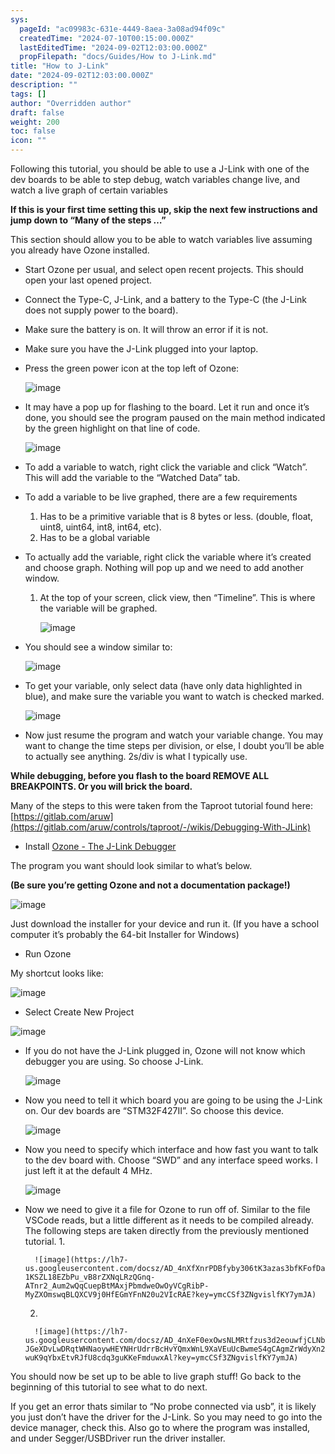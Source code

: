 ```yaml
---
sys:
  pageId: "ac09983c-631e-4449-8aea-3a08ad94f09c"
  createdTime: "2024-07-10T00:15:00.000Z"
  lastEditedTime: "2024-09-02T12:03:00.000Z"
  propFilepath: "docs/Guides/How to J-Link.md"
title: "How to J-Link"
date: "2024-09-02T12:03:00.000Z"
description: ""
tags: []
author: "Overridden author"
draft: false
weight: 200
toc: false
icon: ""
---
```


Following this tutorial, you should be able to use a J-Link with one of the dev boards to be able to step debug, watch variables change live, and watch a live graph of certain variables

**If this is your first time setting this up, skip the next few instructions and jump down to “Many of the steps …”**

This section should allow you to be able to watch variables live assuming you already have Ozone installed.

- Start Ozone per usual, and select open recent projects. This should open your last opened project.
- Connect the Type-C, J-Link, and a battery to the Type-C (the J-Link does not supply power to the board).
- Make sure the battery is on. It will throw an error if it is not.
- Make sure you have the J-Link plugged into your laptop.
- Press the green power icon at the top left of Ozone:

	![image](https://lh7-us.googleusercontent.com/docsz/AD_4nXdP3A4OMfzM_GJzlhvpkm8kCJgLotjg34mSOigQHKF2DEK_YGEYwWl6SDrtpMtQy4L1li7c-ppXwrpChbZEhSwgJLmFYj9yv-oNWbtxWaP2JVqAJ2ecfT5_AOrZrGagvszVrawYkqgc5WuvvcK5YITALtOK?key=ymcCSf3ZNgvislfKY7ymJA)
- It may have a pop up for flashing to the board. Let it run and once it’s done, you should see the program paused on the main method indicated by the green highlight on that line of code.

	![image](https://lh7-us.googleusercontent.com/docsz/AD_4nXczVFQK0sIbEzO3rZrQVAppSNV-en_5FnxIe0YpeJzzDp6VhOJDFIuPLf8i9YnvU74YDK_e0dhJ0VreVEsEO4tXosieL5Yf2DY-ZXOKHHijINLbEn5-ZT_tn7vWoM2ksxB-V8mgSH2DBr5t12vWVp43IR1D?key=ymcCSf3ZNgvislfKY7ymJA)
- To add a variable to watch, right click the variable and click “Watch”. This will add the variable to the “Watched Data” tab.
- To add a variable to be live graphed, there are a few requirements
	1. Has to be a primitive variable that is 8 bytes or less. (double, float, uint8, uint64, int8, int64, etc).
	2. Has to be a global variable
- To actually add the variable, right click the variable where it’s created and choose graph. Nothing will pop up and we need to add another window.
	1. At the top of your screen, click view, then “Timeline”. This is where the variable will be graphed.

		![image](https://lh7-us.googleusercontent.com/docsz/AD_4nXct2R9i5u2i5QNpE9ORK_MPT2AAiLVJasifyeI44kY74k473L3m5qlVt4tMkFblRoVSl7DLon-4CPLF-sIY1XwBXUBnT2WSiN_k29ibEplHEyi7bT1gAtYWpzdNyOuOdEW1BPazumYs03pBipOvfSgHjgug?key=ymcCSf3ZNgvislfKY7ymJA)
- You should see a window similar to:

	![image](https://lh7-us.googleusercontent.com/docsz/AD_4nXeK-NIOkrGsZ1Hoen0k-jj6rrgXUDVFtoJSxjLD9oq9XUCanVP-adrRbJvdE53OVp4OBzey3VsQYtulkfhbYpV5HvHOSb8JMExvB77UWnYb9v-xQznOgFxq7z-7U_8tzlIJImkWR_FjDpsrKA2PGaGA730?key=ymcCSf3ZNgvislfKY7ymJA)
- To get your variable, only select data (have only data highlighted in blue), and make sure the variable you want to watch is checked marked.

	![image](https://lh7-us.googleusercontent.com/docsz/AD_4nXf6m4nnt-CmR44hARinzCBzMpvATcrAXWoTzIG1YfkS5ci5fJUGUMW2weIMzHICg4ba9giAvh8-s04slp_EkT53As1eqnD917PH_jeLfCV6yEzBpdtzP0vbYAT_J7kNdvvaHTIOxLnFAAOEg5MXH6kovFi6?key=ymcCSf3ZNgvislfKY7ymJA)
- Now just resume the program and watch your variable change. You may want to change the time steps per division, or else, I doubt you’ll be able to actually see anything. 2s/div is what I typically use.

**While debugging, before you flash to the board REMOVE ALL BREAKPOINTS. Or you will brick the board.**

Many of the steps to this were taken from the Taproot tutorial found here: [https://gitlab.com/aruw](https://gitlab.com/aruw/controls/taproot/-/wikis/Debugging-With-JLink)

- Install [Ozone - The J-Link Debugger](https://www.segger.com/downloads/jlink/#J-LinkSoftwareAndDocumentationPack)

The program you want should look similar to what’s below.

**(Be sure you’re getting Ozone and not a documentation package!)**

![image](https://lh7-us.googleusercontent.com/docsz/AD_4nXcnl3y4K0RKoEwE8Rh1YRQ5XG2KqbK2gdYYSe5rqE0aIV_m_6jisKVhCl24gO-h5DqpUBNY8Vl0GXtVeoveKxa807W9IDFUNLnCal63tVc8e3o48x4fUmC1-1Xmbi9VAwxs1UWjqyGitQSb3Mmsgt52srt0?key=ymcCSf3ZNgvislfKY7ymJA)

Just download the installer for your device and run it. (If you have a school computer it’s probably the 64-bit Installer for Windows)

- Run Ozone

My shortcut looks like:

![image](https://lh7-us.googleusercontent.com/docsz/AD_4nXdUSv2Fo9E1GsREEgeYmWculwPU_pOf4USAtU1yNMWeGw40odmz3Tke8NdfkzyvjG8Gtb-wyktLVMOUL-b3QXw236K_wgQGP8xTb5J_8NojGJip_CuzZhVZELfr06CS5RoHvBJazy-BAXeyPtb2I4IEZWA?key=ymcCSf3ZNgvislfKY7ymJA)

- Select Create New Project

![image](https://lh7-us.googleusercontent.com/docsz/AD_4nXdST3cIhp9wFpw113bsWtJdPygjDIq8xOCYxIlS-UkyzCA55Kzbo-ZvvRnZ_wzaBHYws4NTESbRiq2IYClMTQ7WwLhm4Dmsqus1uAQUnL4qTu9CmkB1vaz-URYC7J9Pdt-cqKwYCYNp9MSgQgdZamU5N_U?key=ymcCSf3ZNgvislfKY7ymJA)

- If you do not have the J-Link plugged in, Ozone will not know which debugger you are using. So choose J-Link.

	![image](https://lh7-us.googleusercontent.com/docsz/AD_4nXeNU1SLP0zn-LUMM2eY5jRoXm3KtmAvmgn7aYoPd8kzfno-Y5tI-jf2rQtibbRdjSd8OG7a0HiLyjzy-ugOGWgiQ-q3s98F0l3CQoo0-E7a1VmmtRTFu1sjTMqT-LXu1JoFIHJGm5hbGMpCyTJmD4Ys_c1u?key=ymcCSf3ZNgvislfKY7ymJA)
- Now you need to tell it which board you are going to be using the J-Link on. Our dev boards are “STM32F427II”. So choose this device.

	![image](https://lh7-us.googleusercontent.com/docsz/AD_4nXfenhfCaCvv4APRdbHxQhupWUwm5hBB_3y-ancgXkuRT4NKXvICg2kODaalz7rvSNabrWmS3W2Roo2czlRl-BPKfIPDm1lETjpjjHCd0rjyLDePBEIBSzKMy5di-O0W3manHehFSVYWvW7iNXHALsVTKO8d?key=ymcCSf3ZNgvislfKY7ymJA)
- Now you need to specify which interface and how fast you want to talk to the dev board with. Choose “SWD” and any interface speed works. I just left it at the default 4 MHz.

	![image](https://lh7-us.googleusercontent.com/docsz/AD_4nXcA0RjJ6jm178yRUKllYdPl4Y82I86rcc3xS010pWkg_yB1o_a2PVhbc7Q4cq5Wv2xc94UMwE3DxD78V9N4r3MGHRxDp8KIdtqgdUPHQEQaBoMefkuNtAJLPrUWyNcCMd47mMlnGFAoUkCO8lMnBCRzQWIU?key=ymcCSf3ZNgvislfKY7ymJA)
- Now we need to give it a file for Ozone to run off of. Similar to the file VSCode reads, but a little different as it needs to be compiled already. The following steps are taken directly from the previously mentioned tutorial.
	1. 

		![image](https://lh7-us.googleusercontent.com/docsz/AD_4nXfXnrPDBfyby306tK3azas3bfKFofDaG6vDOevN0LCw7_S-1KSZL18EZbPu_vB8rZXNqLRzQGnq-ATnr2_Aum2wQqCuepBtMAxjPbmdweOwOyVCgRibP-MyZXOmswqBLQXCV9j0HfEGmYFnN20u2VIcRAE?key=ymcCSf3ZNgvislfKY7ymJA)
	2. 

		![image](https://lh7-us.googleusercontent.com/docsz/AD_4nXeF0exOwsNLMRtfzus3d2eouwfjCLNbVZc08fmjbklZH-JGeXDvLwDRqtWHNaoywHEYNHrUdrrBcHvYQmxWnL9XaVEuUcBwmeS4gCAgmZrWdyXn2lf99kAfW8-wuK9qYbxEtvRJfU8cdq3guKKeFmduwxAl?key=ymcCSf3ZNgvislfKY7ymJA)

You should now be set up to be able to live graph stuff! Go back to the beginning of this tutorial to see what to do next.

If you get an error thats similar to “No probe connected via usb”, it is likely you just don’t have the driver for the J-Link. So you may need to go into the device manager, check this. Also go to where the program was installed, and under Segger/USBDriver run the driver installer.
